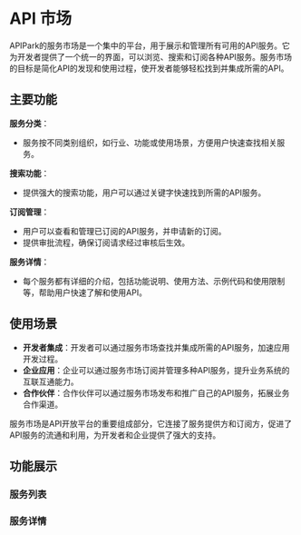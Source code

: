 # API 市场

APIPark的服务市场是一个集中的平台，用于展示和管理所有可用的API服务。它为开发者提供了一个统一的界面，可以浏览、搜索和订阅各种API服务。服务市场的目标是简化API的发现和使用过程，使开发者能够轻松找到并集成所需的API。

## **主要功能**

**服务分类**：

* 服务按不同类别组织，如行业、功能或使用场景，方便用户快速查找相关服务。

**搜索功能**：

* 提供强大的搜索功能，用户可以通过关键字快速找到所需的API服务。

**订阅管理**：

* 用户可以查看和管理已订阅的API服务，并申请新的订阅。
* 提供审批流程，确保订阅请求经过审核后生效。

**服务详情**：

* 每个服务都有详细的介绍，包括功能说明、使用方法、示例代码和使用限制等，帮助用户快速了解和使用API。

## **使用场景**

* **开发者集成**：开发者可以通过服务市场查找并集成所需的API服务，加速应用开发过程。
* **企业应用**：企业可以通过服务市场订阅并管理多种API服务，提升业务系统的互联互通能力。
* **合作伙伴**：合作伙伴可以通过服务市场发布和推广自己的API服务，拓展业务合作渠道。

服务市场是API开放平台的重要组成部分，它连接了服务提供方和订阅方，促进了API服务的流通和利用，为开发者和企业提供了强大的支持。

## 功能展示
### 服务列表

### 服务详情
